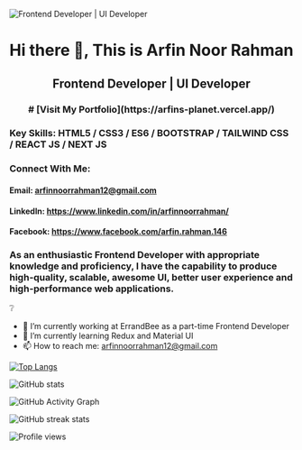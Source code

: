 ![Frontend Developer | UI Developer](https://cdn.sanity.io/images/ymxgha9c/production/73364b61fe0d1e1c66e8da7fdd75c940be8a1ebd-1918x1071.png?w=3840&q=75&fit=clip&auto=format)

<h1 align="center">Hi there 👋, This is Arfin Noor Rahman</h1>
<h2 align="center">Frontend Developer | UI Developer</h2>

<h3 align="center">
# [Visit My Portfolio](https://arfins-planet.vercel.app/)
</h3>

### Key Skills: HTML5 / CSS3 / ES6 / BOOTSTRAP / TAILWIND CSS / REACT JS / NEXT JS

### Connect With Me:
#### Email: arfinnoorrahman12@gmail.com
#### LinkedIn: https://www.linkedin.com/in/arfinnoorrahman/
#### Facebook: https://www.facebook.com/arfin.rahman.146

### As an enthusiastic Frontend Developer with appropriate knowledge and proficiency, I have the capability to produce high-quality, scalable, awesome UI, better user experience and high-performance web applications.

:grey_question:
- 🔭 I’m currently working at ErrandBee as a part-time Frontend Developer
- 🌱 I’m currently learning Redux and Material UI
- 📫 How to reach me: arfinnoorrahman12@gmail.com 
 

[![Top Langs](https://github-readme-stats.vercel.app/api/top-langs/?username=arfin-web)](https://github.com/anuraghazra/github-readme-stats)

![GitHub stats](https://github-readme-stats.vercel.app/api?username=arfin-web&show_icons=true)  

![GitHub Activity Graph](https://activity-graph.herokuapp.com/graph?username=arfin-web)  

![GitHub streak stats](https://github-readme-streak-stats.herokuapp.com/?user=arfin-web)  

![Profile views](https://gpvc.arturio.dev/arfin-web)  
